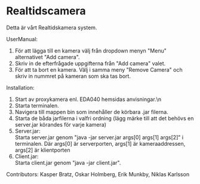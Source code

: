 Realtidscamera  
==============
Detta är vårt Realtidskamera system.

UserManual:

1. För att lägga till en kamera välj från dropdown menyn "Menu" alternativet "Add camera".
2. Skriv in de efterfrågade uppgifterna från "Add camera" valet.
3. För att ta bort en kamera. Välj i samma meny "Remove Camera" och skriv in nummret på kameran som ska tas bort.

Installation:

1. Start av proxykamera enl. EDA040 hemsidas anvisningar.\n
2. Starta terminalen.
3. Navigera till mappen bin som innehåller de körbara .jar filerna.
4. Starta de båda jarfilerna i valfri ordning
(lägg märke till att det behövs en server.jar körandes för varje kamera)
5. Server.jar:  
Starta server.jar genom "java -jar server.jar args[0] args[1] args[2]"
i terminalen. Där args[0] är serverporten, args[1] är kameraaddressen,
args[2] är klientporten
6. Client.jar:  
Starta client.jar genom "java -jar client.jar".


Contributors: Kasper Bratz, Oskar Holmberg, Erik Munkby, Niklas Karlsson
